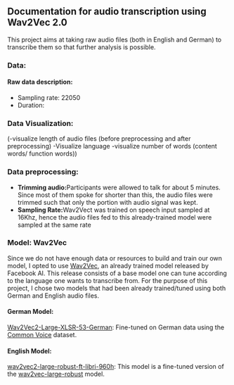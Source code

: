<h2>Documentation for audio transcription using Wav2Vec 2.0</h2>

This project aims at taking raw audio files (both in English and German) to transcribe them so that 
further analysis is possible. 

<h3>Data:</h3>
<h4>Raw data description:</h4>
<ul>
<li>Sampling rate: 22050</li>
<li>Duration: </li>
</ul>
 
<h3>Data Visualization:</h3>
(-visualize length of audio files (before preprocessing and after preprocessing)
-Visualize language
-visualize number of words (content words/ function words))

<h3>Data preprocessing:</h3>
<ul>
<li><strong>Trimming audio:</strong>Participants were allowed to talk for about 5 minutes. Since most of them spoke for shorter than this, the audio 
files were trimmed such that only the portion with audio signal was kept.</li>
<li><strong>Sampling Rate:</strong>Wav2Vect was trained on speech input sampled
at 16Khz, hence the audio files fed to this already-trained model were sampled at the same rate</li>
</ul>

<h3>Model: Wav2Vec</h3>
Since we do not have enough data or resources to build and train our own model, 
I opted to use <a href="https://ai.facebook.com/blog/wav2vec-20-learning-the-structure-of-speech-from-raw-audio/">Wav2Vec</a>,
an already trained model released by Facebook AI. This release consists of a base model one can tune according to the language one wants to transcribe from. For the purpose of this project, I chose two models that had been already trained/tuned 
using both German and English audio files. 

<h4>German Model:</h4> 
<p><a href="https://huggingface.co/marcel/wav2vec2-large-xlsr-53-german">Wav2Vec2-Large-XLSR-53-German</a>: 
Fine-tuned on German data using the <a href="https://huggingface.co/datasets/common_voice">Common Voice</a> dataset.</p>

<h4>English Model:</h4>
<p><a href="https://huggingface.co/facebook/wav2vec2-large-robust-ft-libri-960h">wav2vec2-large-robust-ft-libri-960h</a>:
This model is a fine-tuned version of the <a href="https://huggingface.co/facebook/wav2vec2-large-robust">wav2vec-large-robust</a> model.</p>



